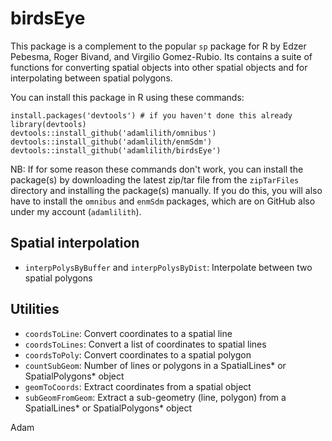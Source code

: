 # birdsEye
This package is a complement to the popular `sp` package for R by Edzer Pebesma, Roger Bivand, and Virgilio Gomez-Rubio. Its contains a suite of functions for converting spatial objects into other spatial objects and for interpolating between spatial polygons.

You can install this package in R using these commands:

`install.packages('devtools') # if you haven't done this already`  
`library(devtools)`  
`devtools::install_github('adamlilith/omnibus')`  
`devtools::install_github('adamlilith/enmSdm')`  
`devtools::install_github('adamlilith/birdsEye')`  

NB: If for some reason these commands don't work, you can install the package(s) by downloading the latest zip/tar file from the `zipTarFiles` directory and installing the package(s) manually. If you do this, you will also have to install the `omnibus` and `enmSdm` packages, which are on GitHub also under my account (`adamlilith`).

## Spatial interpolation
* `interpPolysByBuffer` and `interpPolysByDist`: Interpolate between two spatial polygons

## Utilities
* `coordsToLine`: Convert coordinates to a spatial line
* `coordsToLines`: Convert a list of coordinates to spatial lines
* `coordsToPoly`: Convert coordinates to a spatial polygon
* `countSubGeom`: Number of lines or polygons in a SpatialLines* or SpatialPolygons* object
* `geomToCoords`: Extract coordinates from a spatial object
* `subGeomFromGeom`: Extract a sub-geometry (line, polygon) from a SpatialLines* or SpatialPolygons* object

Adam